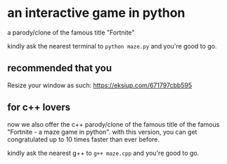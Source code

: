 # an interactive game in python

a parody/clone of the famous title "Fortnite"

kindly ask the nearest terminal to `python maze.py` and you're good to go.

## recommended that you

Resize your window as such: https://eksiup.com/671797cbb595

## for c++ lovers

now we also offer the c++ parody/clone of the famous title of the famous "Fortnite - a maze game in python". with this version, you can get congratulated up to 10 times faster than ever before. 

kindly ask the nearest g++ to `g++ maze.cpp` and you're good to go.
